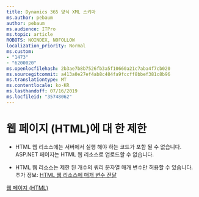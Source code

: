 ```yaml
---
title: Dynamics 365 양식 XML 스키마
ms.author: pebaum
author: pebaum
ms.audience: ITPro
ms.topic: article
ROBOTS: NOINDEX, NOFOLLOW
localization_priority: Normal
ms.custom:
- "1473"
- "6200020"
ms.openlocfilehash: 2b3ae7b8b7526fb3a5f10660a21c7aba4f7cb020
ms.sourcegitcommit: a413a0e27ef4ab8c484fa9fccff8bbef381c8b96
ms.translationtype: MT
ms.contentlocale: ko-KR
ms.lasthandoff: 07/16/2019
ms.locfileid: "35748062"
---
```

# <a name="webpage-html-web-resources-limitations"></a>웹 페이지 (HTML)에 대 한 제한

* HTML 웹 리소스에는 서버에서 실행 해야 하는 코드가 포함 될 수 없습니다. ASP.NET 페이지는 HTML 웹 리소스로 업로드할 수 없습니다.

* HTML 웹 리소스는 제한 된 개수의 쿼리 문자열 매개 변수만 허용할 수 있습니다. 추가 정보: [HTML 웹 리소스에 매개 변수 전달](https://docs.microsoft.com/en-us/dynamics365/customer-engagement/developer/webpage-html-web-resources#BKMK_PassingParametersToWebResources)

[웹 페이지 (HTML)](https://docs.microsoft.com/dynamics365/customer-engagement/developer/webpage-html-web-resources)
